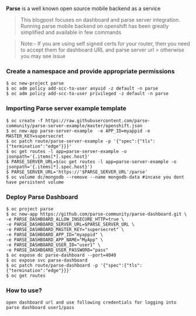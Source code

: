 **Parse** is a well known open source mobile backend as a service

> This blogpost focuses  on dashboard and parse server integration. Running parse mobile backend on openshift has been greatly simplified and available in few commands

> Note:-
> If you are using self signed certs for your router, then you need to accept them for dashboard URL and parse server url > otherwise you may see issue



### Create a namespace and provide appropriate permissions
```console
$ oc new-project parse
$ oc adm policy add-scc-to-user anyuid -z default -n parse
$ oc adm policy add-scc-to-user privileged -z default -n parse
```


### Importing Parse server example template
```console
$ oc create -f https://raw.githubusercontent.com/parse-community/parse-server-example/master/openshift.json
$ oc new-app parse-server-example  -e APP_ID=myappid -e MASTER_KEY=supersecret
$ oc patch route/parse-server-example -p '{"spec":{"tls": {"termination":"edge"}}}'
$ oc get routes -l app=parse-server-example -o jsonpath='{.items[*].spec.host}'
$ PARSE_SERVER_URL=$(oc get routes -l app=parse-server-example -o jsonpath='{.items[*].spec.host}')
$ PARSE_SERVER_URL='https://'$PARSE_SERVER_URL'/parse'
$ oc volume dc/mongodb --remove --name mongodb-data #incase you dont have persistent volume
```


### Deploy Parse Dashboard
```console
$ oc project parse
$ oc new-app https://github.com/parse-community/parse-dashboard.git \
-e PARSE_DASHBOARD_ALLOW_INSECURE_HTTP=true \
-e PARSE_DASHBOARD_SERVER_URL=$PARSE_SERVER_URL \
-e PARSE_DASHBOARD_MASTER_KEY="supersecret" \
-e PARSE_DASHBOARD_APP_ID="myappid" \
-e PARSE_DASHBOARD_APP_NAME="MyApp" \
-e PARSE_DASHBOARD_USER_ID="user1" \
-e PARSE_DASHBOARD_USER_PASSWORD="pass"
$ oc expose dc parse-dashboard --port=4040
$ oc expose svc parse-dashboard
$ oc patch route/parse-dashboard -p '{"spec":{"tls": {"termination":"edge"}}}'
$ oc get routes
```


### How to use?
```console
open dashboard url and use following credentials for logging into parse dashboard user1/pass
```
